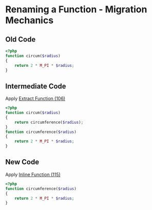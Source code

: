 # Renaming a Function - Migration Mechanics

## Old Code
```php
<?php
function circum($radius)
{
    return 2 * M_PI * $radius; 
}
```
## Intermediate Code
Apply [Extract Function (106)](../106_-_Extract_Function.md)
```php
<?php
function circum($radius)
{
    return circumference($radius);
}
function circumference($radius)
{
    return 2 * M_PI * $radius;
}
```
## New Code
Apply [Inline Function (115)](../115_-_Inline_Function.md)
```php
<?php
function circumference($radius)
{
    return 2 * M_PI * $radius;
}
```